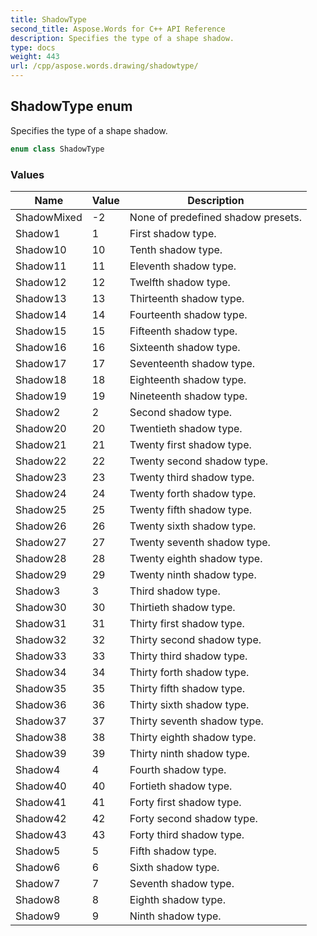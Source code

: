 ```yaml
---
title: ShadowType
second_title: Aspose.Words for C++ API Reference
description: Specifies the type of a shape shadow.
type: docs
weight: 443
url: /cpp/aspose.words.drawing/shadowtype/
---
```

## ShadowType enum


Specifies the type of a shape shadow.

```cpp
enum class ShadowType
```

### Values

| Name | Value | Description |
| --- | --- | --- |
| ShadowMixed | -2 | None of predefined shadow presets. |
| Shadow1 | 1 | First shadow type. |
| Shadow10 | 10 | Tenth shadow type. |
| Shadow11 | 11 | Eleventh shadow type. |
| Shadow12 | 12 | Twelfth shadow type. |
| Shadow13 | 13 | Thirteenth shadow type. |
| Shadow14 | 14 | Fourteenth shadow type. |
| Shadow15 | 15 | Fifteenth shadow type. |
| Shadow16 | 16 | Sixteenth shadow type. |
| Shadow17 | 17 | Seventeenth shadow type. |
| Shadow18 | 18 | Eighteenth shadow type. |
| Shadow19 | 19 | Nineteenth shadow type. |
| Shadow2 | 2 | Second shadow type. |
| Shadow20 | 20 | Twentieth shadow type. |
| Shadow21 | 21 | Twenty first shadow type. |
| Shadow22 | 22 | Twenty second shadow type. |
| Shadow23 | 23 | Twenty third shadow type. |
| Shadow24 | 24 | Twenty forth shadow type. |
| Shadow25 | 25 | Twenty fifth shadow type. |
| Shadow26 | 26 | Twenty sixth shadow type. |
| Shadow27 | 27 | Twenty seventh shadow type. |
| Shadow28 | 28 | Twenty eighth shadow type. |
| Shadow29 | 29 | Twenty ninth shadow type. |
| Shadow3 | 3 | Third shadow type. |
| Shadow30 | 30 | Thirtieth shadow type. |
| Shadow31 | 31 | Thirty first shadow type. |
| Shadow32 | 32 | Thirty second shadow type. |
| Shadow33 | 33 | Thirty third shadow type. |
| Shadow34 | 34 | Thirty forth shadow type. |
| Shadow35 | 35 | Thirty fifth shadow type. |
| Shadow36 | 36 | Thirty sixth shadow type. |
| Shadow37 | 37 | Thirty seventh shadow type. |
| Shadow38 | 38 | Thirty eighth shadow type. |
| Shadow39 | 39 | Thirty ninth shadow type. |
| Shadow4 | 4 | Fourth shadow type. |
| Shadow40 | 40 | Fortieth shadow type. |
| Shadow41 | 41 | Forty first shadow type. |
| Shadow42 | 42 | Forty second shadow type. |
| Shadow43 | 43 | Forty third shadow type. |
| Shadow5 | 5 | Fifth shadow type. |
| Shadow6 | 6 | Sixth shadow type. |
| Shadow7 | 7 | Seventh shadow type. |
| Shadow8 | 8 | Eighth shadow type. |
| Shadow9 | 9 | Ninth shadow type. |

